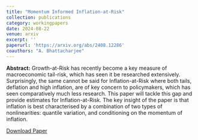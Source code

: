 ```yaml
---
title: "Momentum Informed Inflation-at-Risk"
collection: publications
category: workingpapers
date: 2024-08-22
venue: arxiv
excerpt: ''
paperurl: 'https://arxiv.org/abs/2408.12286'
coauthors: "A. Bhattacharjee"
---
```

**Abstract:** Growth-at-Risk has recently become a key measure of macroeconomic tail-risk, which has seen it be researched extensively. Surprisingly, the same cannot be said for Inflation-at-Risk where both tails, deflation and high inflation, are of key concern to policymakers, which has seen comparatively much less research. This paper will tackle this gap and provide estimates for Inflation-at-Risk. The key insight of the paper is that inflation is best characterised by a combination of two types of nonlinearities: quantile variation, and conditioning on the momentum of inflation.

[Download Paper](https://arxiv.org/abs/2408.12286)

